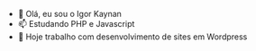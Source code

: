 - 👋 Olá, eu sou o Igor Kaynan
- 📫 Estudando PHP e Javascript
- 🌱 Hoje trabalho com desenvolvimento de sites em Wordpress

<!--- igorkaynan/igorkaynan is a ✨ special ✨ repository because its `README.md` (this file) appears on your GitHub profile.
You can click the Preview link to take a look at your changes.--->
